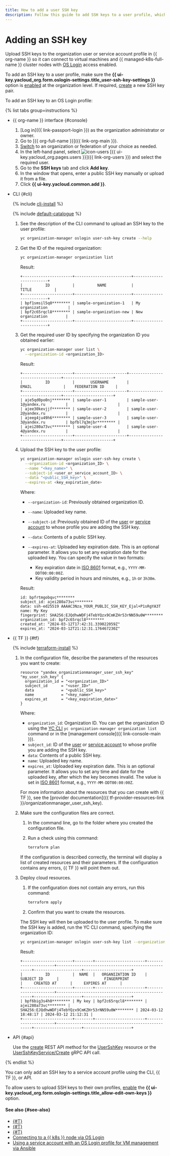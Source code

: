 ```yaml
---
title: How to add a user SSH key
description: Follow this guide to add SSH keys to a user profile, which will allow the user to connect to VMs and {{ k8s }} cluster nodes with configured access via OS Login.
---
```


# Adding an SSH key

Upload SSH keys to the organization user or service account profile in {{ org-name }} so it can connect to virtual machines and {{ managed-k8s-full-name }} cluster nodes with [OS Login](../concepts/os-login.md) access enabled.

To add an SSH key to a user profile, make sure the **{{ ui-key.yacloud_org.form.oslogin-settings.title_user-ssh-key-settings }}** option is [enabled](./os-login-access.md) at the organization level. If required, [create](../../compute/operations/vm-connect/ssh.md#creating-ssh-keys) a new SSH key pair.

To add an SSH key to an OS Login profile:

{% list tabs group=instructions %}

- {{ org-name }} interface {#console}

  1. [Log in]({{ link-passport-login }}) as the organization administrator or owner.
  1. Go to [{{ org-full-name }}]({{ link-org-main }}).
  1. [Switch](./manage-organizations.md#switch-to-another-org) to an organization or federation of your choice as needed.
  1. In the left-hand panel, select ![icon-users](../../_assets/console-icons/person.svg) [{{ ui-key.yacloud_org.pages.users }}]({{ link-org-users }}) and select the required user.
  1. Go to the **SSH keys** tab and click **Add key**.
  1. In the window that opens, enter a public SSH key manually or upload it from a file.
  1. Click **{{ ui-key.yacloud.common.add }}**.

- CLI {#cli}

  {% include [cli-install](../../_includes/cli-install.md) %}

  {% include [default-catalogue](../../_includes/default-catalogue.md) %}

  1. See the description of the CLI command to upload an SSH key to the user profile:

      ```bash
      yc organization-manager oslogin user-ssh-key create --help
      ```

  1. Get the ID of the required organization:

      ```bash
      yc organization-manager organization list
      ```

      Result:

      ```text
      +----------------------+-------------------------+-------------------------+
      |          ID          |          NAME           |          TITLE          |
      +----------------------+-------------------------+-------------------------+
      | bpf1smsil5q0******** | sample-organization-1   | My organization         |
      | bpf2c65rqcl8******** | sample-organization-new | New organization        |
      +----------------------+-------------------------+-------------------------+
      ```

  1. Get the required user ID by specifying the organization ID you obtained earlier:

      ```bash
      yc organization-manager user list \
        --organization-id <organization_ID>
      ```

      Result:

      ```text
      +----------------------+-----------------------+---------------------------------+----------------------+
      |          ID          |       USERNAME        |              EMAIL              |    FEDERATION ID     |
      +----------------------+-----------------------+---------------------------------+----------------------+
      | aje5qd0po0nj******** | sample-user-1         | sample-user-1@yandex.ru         |                      |
      | ajee30kevjjf******** | sample-user-2         | sample-user-2@yandex.ru         |                      |
      | ajeeg4ju49h6******** | sample-user-3         | sample-user-3@yandex.ru         | bpfbl7q3mjbr******** |
      | ajei280a73vc******** | sample-user-4         | sample-user-4@yandex.ru         |                      |
      +----------------------+-----------------------+---------------------------------+----------------------+
      ```

  1. Upload the SSH key to the user profile:

      ```bash
      yc organization-manager oslogin user-ssh-key create \
        --organization-id <organization_ID> \
        --name "<key_name>" \
        --subject-id <user_or_service_account_ID> \
        --data "<public_SSH_key>" \
        --expires-at <key_expiration_date>
      ```

      Where:

      * `--organization-id`: Previously obtained organization ID.
      * `--name`: Uploaded key name.
      * `--subject-id`: Previously obtained ID of the [user](./users-get.md) or [service account](../../iam/operations/sa/get-id.md) to whose profile you are adding the SSH key.
      * `--data`: Contents of a public SSH key.
      * `--expires-at`: Uploaded key expiration date. This is an optional parameter. It allows you to set any expiration date for the uploaded key. You can specify the value in two formats:

          * Key expiration date in [ISO 8601](https://ru.wikipedia.org/wiki/ISO_8601) format, e.g., `YYYY-MM-DDT00:00:00Z`.
          * Key validity period in hours and minutes, e.g., `1h` or `3h30m`.

      Result:

      ```text
      id: bpfrtmgobqvc********
      subject_id: ajei280a73vc********
      data: ssh-ed25519 AAAAC3Nza_YOUR_PUBLIC_SSH_KEY_Ejal+P1sRgYA3T
      name: My Key
      fingerprint: SHA256:EJQdhwWDFj4TebYQzx9CmKZHr53rNN59u0W********
      organization_id: bpf2c65rqcl8********
      created_at: "2024-03-12T17:42:31.339022059Z"
      expires_at: "2024-03-12T21:12:31.176467230Z"
      ```

- {{ TF }} {#tf}

  {% include [terraform-install](../../_includes/terraform-install.md) %}

  1. In the configuration file, describe the parameters of the resources you want to create:

      ```hcl
      resource "yandex_organizationmanager_user_ssh_key" "my_user_ssh_key" {
        organization_id = "<organization_ID>"
        subject_id      = "<user_ID>"
        data            = "<public_SSH_key>"
        name            = "<key_name>"
        expires_at      = "<key_expiration_date>"
      }
      ```

      Where:

      * `organization_id`: Organization ID. You can get the organization ID using the [YC CLI](../../cli/quickstart.md) `yc organization-manager organization list` command or in the [management console]({{ link-console-main }}).
      * `subject_id`: ID of the [user](./users-get.md) or [service account](../../iam/operations/sa/get-id.md) to whose profile you are adding the SSH key.
      * `data`: Contents of a public SSH key.
      * `name`: Uploaded key name.
      * `expires_at`: Uploaded key expiration date. This is an optional parameter. It allows you to set any time and date for the uploaded key, after which the key becomes invalid. The value is set in [ISO 8601](https://ru.wikipedia.org/wiki/ISO_8601) format, e.g., `YYYY-MM-DDT00:00:00Z`.

      For more information about the resources that you can create with {{ TF }}, see the [provider documentation]({{ tf-provider-resources-link }}/organizationmanager_user_ssh_key).

  1. Make sure the configuration files are correct.

      1. In the command line, go to the folder where you created the configuration file.
      1. Run a check using this command:

          ```bash
          terraform plan
          ```

      If the configuration is described correctly, the terminal will display a list of created resources and their parameters. If the configuration contains any errors, {{ TF }} will point them out.

  1. Deploy cloud resources.

      1. If the configuration does not contain any errors, run this command:

          ```bash
          terraform apply
          ```

      1. Confirm that you want to create the resources.

      The SSH key will then be uploaded to the user profile. To make sure the SSH key is added, run the YC CLI command, specifying the organization ID:

      ```bash
      yc organization-manager oslogin user-ssh-key list --organization-id <organization_ID>
      ```

      Result:

      ```text
      +----------------------+--------+----------------------+----------------------+----------------------------------------------------+---------------------+---------------------+
      |          ID          |  NAME  |   ORGANIZATION ID    |      SUBJECT ID      |                    FINGERPRINT                     |     CREATED AT      |     EXPIRES AT      |
      +----------------------+--------+----------------------+----------------------+----------------------------------------------------+---------------------+---------------------+
      | bpf6big3s4h0******** | My key | bpf2c65rqcl8******** | ajei280a73vc******** | SHA256:EJQdhwWDFj4TebYQzx9CmKZHr53rNN59u0W******** | 2024-03-12 18:48:17 | 2024-03-12 21:12:31 |
      +----------------------+--------+----------------------+----------------------+----------------------------------------------------+---------------------+---------------------+
      ```

- API {#api}

  Use the [create](../../organization/api-ref/UserSshKey/create.md) REST API method for the [UserSshKey](../../organization/api-ref/UserSshKey/index.md) resource or the [UserSshKeyService/Create](../../organization/api-ref/grpc/UserSshKey/create.md) gRPC API call.

{% endlist %}

You can only add an SSH key to a service account profile using the CLI, {{ TF }}, or API.

To allow users to upload SSH keys to their own profiles, [enable](./os-login-access.md) the **{{ ui-key.yacloud_org.form.oslogin-settings.title_allow-edit-own-keys }}** option.

#### See also {#see-also}

* [{#T}](../operations/os-login-access.md)
* [{#T}](../operations/os-login-profile-create.md)
* [{#T}](../../compute/operations/vm-connect/os-login.md)
* [Connecting to a {{ k8s }} node via OS Login](../../managed-kubernetes/operations/node-connect-oslogin.md)
* [Using a service account with an OS Login profile for VM management via Ansible](../tutorials/sa-oslogin-ansible.md)
